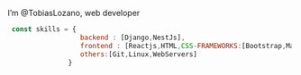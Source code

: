  I’m @TobiasLozano, web developer
```js
 const skills = {
                  backend : [Django,NestJs],
                  frontend : [Reactjs,HTML,CSS-FRAMEWORKS:[Bootstrap,MaterialUI,Tailwind],
                  others:[Git,Linux,WebServers]
               }
 ```
<!--START_SECTION:waka-->
<!--END_SECTION:waka-->

